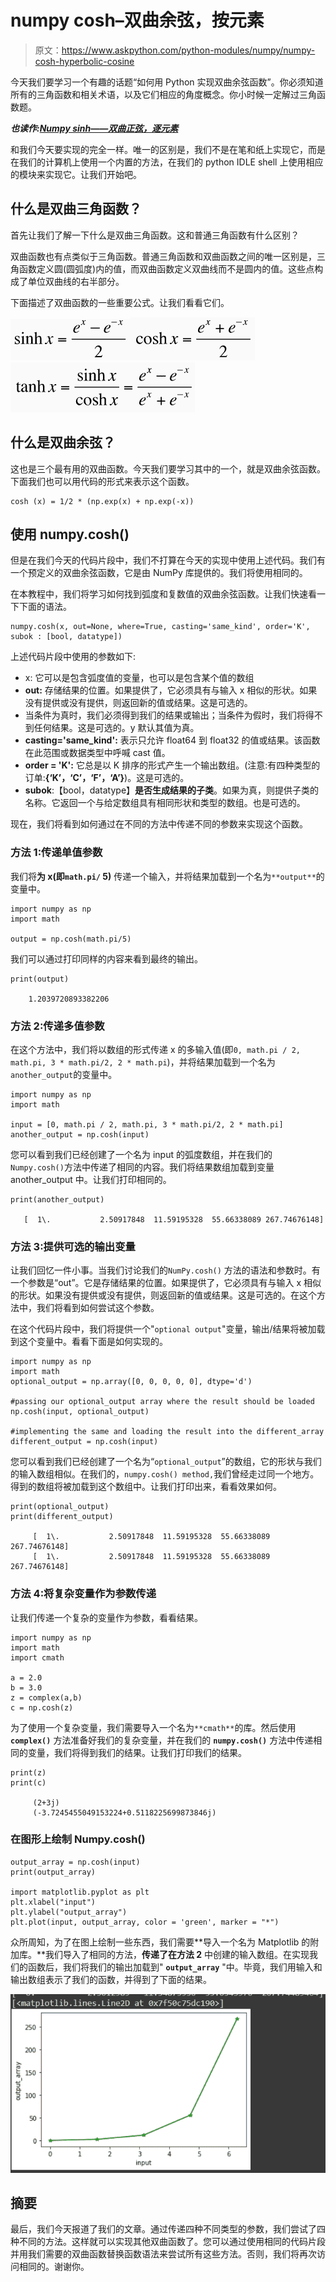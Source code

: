 # numpy cosh–双曲余弦，按元素

> 原文：<https://www.askpython.com/python-modules/numpy/numpy-cosh-hyperbolic-cosine>

今天我们要学习一个有趣的话题“如何用 Python 实现双曲余弦函数”。你必须知道所有的三角函数和相关术语，以及它们相应的角度概念。你小时候一定解过三角函数题。

***也读作:[Numpy sinh——双曲正弦，逐元素](https://www.askpython.com/python-modules/numpy/numpy-sinh-hyperbolic-sine)***

和我们今天要实现的完全一样。唯一的区别是，我们不是在笔和纸上实现它，而是在我们的计算机上使用一个内置的方法，在我们的 python IDLE shell 上使用相应的模块来实现它。让我们开始吧。

## 什么是双曲三角函数？

首先让我们了解一下什么是双曲三角函数。这和普通三角函数有什么区别？

双曲函数也有点类似于三角函数。普通三角函数和双曲函数之间的唯一区别是，三角函数定义圆(圆弧度)内的值，而双曲函数定义双曲线而不是圆内的值。这些点构成了单位双曲线的右半部分。

下面描述了双曲函数的一些重要公式。让我们看看它们。

![Sinh X 1](img/4f9341132565b171f1ad2000425466cc.png)![Cosh X 1](img/148654c62cd458b02397e408c2e19265.png)![Tanh X 3](img/1488a79fde3c0e15e0090b60a2f2f82e.png)

## 什么是双曲余弦？

这也是三个最有用的双曲函数。今天我们要学习其中的一个，就是双曲余弦函数。下面我们也可以用代码的形式来表示这个函数。

```
cosh (x) = 1/2 * (np.exp(x) + np.exp(-x))

```

## 使用 numpy.cosh()

但是在我们今天的代码片段中，我们不打算在今天的实现中使用上述代码。我们有一个预定义的双曲余弦函数，它是由 NumPy 库提供的。我们将使用相同的。

在本教程中，我们将学习如何找到弧度和复数值的双曲余弦函数。让我们快速看一下下面的语法。

```
numpy.cosh(x, out=None, where=True, casting='same_kind', order='K', subok : [bool, datatype])

```

上述代码片段中使用的参数如下:

*   x: 它可以是包含弧度值的变量，也可以是包含某个值的数组
*   **out:** 存储结果的位置。如果提供了，它必须具有与输入 x 相似的形状。如果没有提供或没有提供，则返回新的值或结果。这是可选的。
*   当条件为真时，我们必须得到我们的结果或输出；当条件为假时，我们将得不到任何结果。这是可选的。y 默认其值为真。
*   **casting='same_kind':** 表示只允许 float64 到 float32 的值或结果。该函数在此范围或数据类型中呼喊 cast 值。
*   **order = 'K':** 它总是以 K 排序的形式产生一个输出数组。(注意:有四种类型的订单:**{‘K’，‘C’，‘F’，‘A’}**)。这是可选的。
*   **subok**:【bool，datatype】**是否生成结果的子类**。如果为真，则提供子类的名称。它返回一个与给定数组具有相同形状和类型的数组。也是可选的。

现在，我们将看到如何通过在不同的方法中传递不同的参数来实现这个函数。

### 方法 1:传递单值参数

我们将**为 x(即`math.pi/` 5)** 传递一个输入，并将结果加载到一个名为`**output**`的变量中。

```
import numpy as np
import math

output = np.cosh(math.pi/5)

```

我们可以通过打印同样的内容来看到最终的输出。

```
print(output)

    1.2039720893382206

```

### 方法 2:传递多值参数

在这个方法中，我们将以数组的形式传递 x 的多输入值(即`0, math.pi / 2, math.pi, 3 * math.pi/2, 2 * math.pi`)，并将结果加载到一个名为`another_output`的变量中。

```
import numpy as np
import math

input = [0, math.pi / 2, math.pi, 3 * math.pi/2, 2 * math.pi]  
another_output = np.cosh(input)

```

您可以看到我们已经创建了一个名为 input 的弧度数组，并在我们的`Numpy.cosh()`方法中传递了相同的内容。我们将结果数组加载到变量 another_output 中。让我们打印相同的。

```
print(another_output)

   [  1\.           2.50917848  11.59195328  55.66338089 267.74676148]

```

### 方法 3:提供可选的输出变量

让我们回忆一件小事。当我们讨论我们的`NumPy.cosh()` 方法的语法和参数时。有一个参数是“out”。它是存储结果的位置。如果提供了，它必须具有与输入 x 相似的形状。如果没有提供或没有提供，则返回新的值或结果。这是可选的。在这个方法中，我们将看到如何尝试这个参数。

在这个代码片段中，我们将提供一个"`optional output`"变量，输出/结果将被加载到这个变量中。看看下面是如何实现的。

```
import numpy as np
import math
optional_output = np.array([0, 0, 0, 0, 0], dtype='d')

#passing our optional_output array where the result should be loaded
np.cosh(input, optional_output)

#implementing the same and loading the result into the different_array
different_output = np.cosh(input)

```

您可以看到我们已经创建了一个名为“`optional_output`”的数组，它的形状与我们的输入数组相似。在我们的，`numpy.cosh() method,`我们曾经走过同一个地方。得到的数组将被加载到这个数组中。让我们打印出来，看看效果如何。

```
print(optional_output)
print(different_output)

     [  1\.           2.50917848  11.59195328  55.66338089 267.74676148]
     [  1\.           2.50917848  11.59195328  55.66338089 267.74676148]

```

### 方法 4:将复杂变量作为参数传递

让我们传递一个复杂的变量作为参数，看看结果。

```
import numpy as np
import math
import cmath

a = 2.0
b = 3.0
z = complex(a,b)
c = np.cosh(z)

```

为了使用一个复杂变量，我们需要导入一个名为`**cmath**`的库。然后使用 **`complex()`** 方法准备好我们的复杂变量，并在我们的 **`numpy.cosh()`** 方法中传递相同的变量，我们将得到我们的结果。让我们打印我们的结果。

```
print(z)
print(c)

     (2+3j)
     (-3.7245455049153224+0.5118225699873846j)

```

### 在图形上绘制 Numpy.cosh()

```
output_array = np.cosh(input)
print(output_array)

import matplotlib.pyplot as plt
plt.xlabel("input")
plt.ylabel("output_array")
plt.plot(input, output_array, color = 'green', marker = "*")

```

众所周知，为了在图上绘制一些东西，我们需要**导入一个名为 Matplotlib 的附加库。**我们导入了相同的方法，**传递了在方法 2** 中创建的输入数组。在实现我们的函数后，我们将我们的输出加载到" **`output_array`** "中。毕竟，我们用输入和输出数组表示了我们的函数，并得到了下面的结果。

![](img/ca81986ffbd853eb04dd889ef5b57bb5.png)

## 摘要

最后，我们今天报道了我们的文章。通过传递四种不同类型的参数，我们尝试了四种不同的方法。这样就可以实现其他双曲函数了。您可以通过使用相同的代码片段并用我们需要的双曲函数替换函数语法来尝试所有这些方法。否则，我们将再次访问相同的。谢谢你。